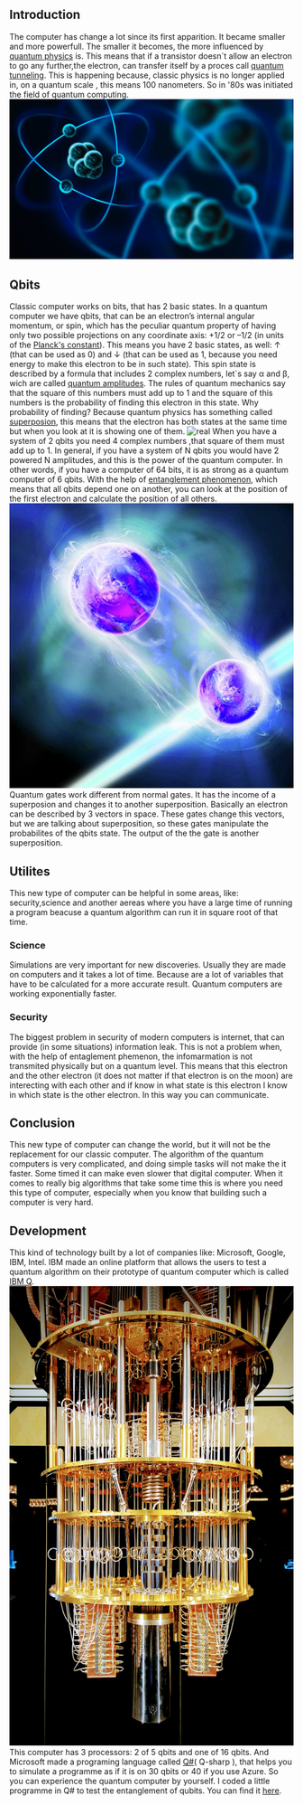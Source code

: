 ## Introduction
The computer has change a lot since its first apparition. It became smaller and more powerfull. The smaller it becomes, the more influenced by [quantum physics](https://www.sciencedaily.com/terms/introduction_to_quantum_mechanics.htm) is. This means that if a transistor doesn`t allow an electron to go any further,the electron, can transfer itself by a proces call [quantum tunneling](https://www.azoquantum.com/Article.aspx?ArticleID=12). This is happening because, classic physics is no longer applied in, on a quantum scale , this means 100 nanometers. So in '80s was initiated the field of quantum computing. ![quantum](/Imagies/qP.png)
  
## Qbits 
Classic computer works on bits, that has 2 basic states. In a quantum computer we have qbits, that can be an electron’s internal angular momentum, or spin, which has the peculiar quantum property of having only two possible projections on any coordinate axis: +1/2 or –1/2 (in units of the [Planck's constant](https://whatis.techtarget.com/definition/Plancks-constant)). This means you have 2  basic states, as well: ↑ (that can be used as 0) and ↓ (that can be used as 1, because you need energy to make this electron to be in such state). 
This spin state is described by a formula that includes 2 complex numbers, let`s say α and β, wich are called [quantum amplitudes](https://en.wikipedia.org/wiki/Probability_amplitude). The rules of quantum mechanics say that the square of this numbers must add up to 1 and the square of this numbers is the probability of finding this electron in this state. Why probability of finding? Because quantum physics has something called [superposion](http://www.physics.org/article-questions.asp?id=124), this means that the electron has both states at the same time but when you look at it is showing one of them. ![real](/Imagines/mustbe.png)
When you have a system of 2 qbits you need 4 complex numbers ,that square of them must add up to 1. In general, if you have a system of N qbits you would have 2 powered N amplitudes, and this is the power of the quantum computer. In other words, if you have a computer of 64 bits, it is as strong as a quantum computer of 6 qbits. 
With the help of [entanglement phenomenon](https://www.sciencedaily.com/terms/quantum_entanglement.htm), which means that all qbits depend one on another, you can look at the position of the first electron and calculate the position of all others. ![image](Imagies/entanglement.jpg)
Quantum gates work different from normal gates. It has the income of a superposion and changes it to another superposition. Basically an electron can be described by 3 vectors in space. These gates change this vectors, but we are talking about superposition, so these gates manipulate the probabilites of the qbits state. The output of the the gate is another superposition.

## Utilites 
This new type of computer can be helpful in some areas, like: security,science and another aereas where you have a large time of running a program beacuse a quantum algorithm can run it in square root of that time. 
### Science 
Simulations are very important for new discoveries. Usually they are made on computers and it takes a lot of time. Because are a lot of variables that have to be calculated for a more accurate result. Quantum computers are working exponentially faster.
### Security
The biggest problem in security of modern computers is internet, that can provide (in some situations) information leak. This is not a problem when, with the help of entaglement phemenon, the infomarmation is not transmited physically but on a quantum level. This means that this electron and the other electron (it does not matter if that electron is on the moon) are interecting with each other and if know in what state is this electron I know in which state is the other electron. In this way you can communicate. 

## Conclusion
This new type of computer can change the world, but it will not be the replacement for our classic computer. The algorithm of the quantum computers is very complicated, and doing simple tasks will not make the it faster. Some timed it can make even slower that digital computer. When it comes to really big algorithms that take some time this is where you need this type of computer, especially when you know that building such a computer is very hard.

## Development
This kind of technology built by a lot of companies like: Microsoft, Google, IBM, Intel. IBM made an online platform that allows the users to test a quantum algorithm on their prototype of quantum computer which is called [IBM Q](https://quantumexperience.ng.bluemix.net/qx/experience). 
![IBM](Imagies/IBM.jpg)
This computer has 3 processors: 2 of 5 qbits and one of 16 qbits. 
And Microsoft made a programing language called [Q#](https://www.microsoft.com/en-us/quantum/development-kit)( Q-sharp ), that helps you to simulate a programme as if it is on 30 qbits or 40 if you use Azure. So you can experience the quantum computer by yourself. I coded a little programme in Q# to test the entanglement of qubits. You can find it [here](https://github.com/playerjack/Quantum-Computing/tree/master/Bell). 
   

